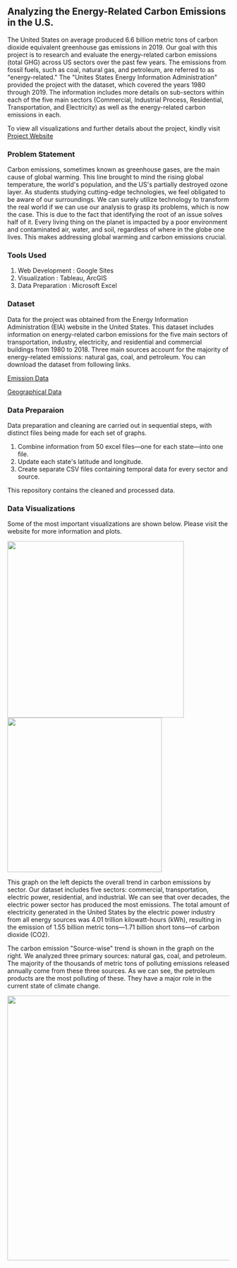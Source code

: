 ## Analyzing the Energy-Related Carbon Emissions in the U.S.

The United States on average produced 6.6 billion metric tons of carbon dioxide equivalent greenhouse gas emissions in 2019. Our goal with this project is to research and evaluate the energy-related carbon emissions (total GHG) across US sectors over the past few years. The emissions from fossil fuels, such as coal, natural gas, and petroleum, are referred to as "energy-related." The "Unites States Energy Information Administration" provided the project with the dataset, which covered the years 1980 through 2019. The information includes more details on sub-sectors within each of the five main sectors (Commercial, Industrial Process, Residential, Transportation, and Electricity) as well as the energy-related carbon emissions in each.

To view all visualizations and further details about the project, kindly visit [Project Website](https://sites.google.com/sdsu.edu/energy-carbon-emissions/)

### Problem Statement
Carbon emissions, sometimes known as greenhouse gases, are the main cause of global warming. This line brought to mind the rising global temperature, the world's population, and the US's partially destroyed ozone layer. As students studying cutting-edge technologies, we feel obligated to be aware of our surroundings. We can surely utilize technology to transform the real world if we can use our analysis to grasp its problems, which is now the case. This is due to the fact that identifying the root of an issue solves half of it. Every living thing on the planet is impacted by a poor environment and contaminated air, water, and soil, regardless of where in the globe one lives. This makes addressing global warming and carbon emissions crucial.

### Tools Used
1) Web Development : Google Sites
2) Visualization : Tableau, ArcGIS
3) Data Preparation : Microsoft Excel

### Dataset
Data for the project was obtained from the Energy Information Administration (EIA) website in the United States. This dataset includes information on energy-related carbon emissions for the five main sectors of transportation, industry, electricity, and residential and commercial buildings from 1980 to 2018. Three main sources account for the majority of energy-related emissions: natural gas, coal, and petroleum. You can download the dataset from following links.

[Emission Data](https://www.eia.gov/environment/emissions/state/)

[Geographical Data](https://developers.google.com/public-data/docs/canonical/states_csv)

### Data Preparaion
Data preparation and cleaning are carried out in sequential steps, with distinct files being made for each set of graphs.
1) Combine information from 50 excel files—one for each state—into one file.
2) Update each state's latitude and longitude.
3) Create separate CSV files containing temporal data for every sector and source.

This repository contains the cleaned and processed data.

### Data Visualizations
Some of the most important visualizations are shown below. Please visit the website for more information and plots.

<img src='https://github.com/UmaBetageri/Carbon-Emission-Analysis/assets/134670470/2d9871ef-e26f-4afc-92b1-f1bc2bb59a1d' width='400'> <img src='https://github.com/UmaBetageri/Carbon-Emission-Analysis/assets/134670470/4423bb84-1722-4e85-bff1-0e452b75ab0c' width='350'>


This graph on the left depicts the overall trend in carbon emissions by sector. Our dataset includes five sectors: commercial, transportation, electric power, residential, and industrial. We can see that over decades, the electric power sector has produced the most emissions. The total amount of electricity generated in the United States by the electric power industry from all energy sources was 4.01 trillion kilowatt-hours (kWh), resulting in the emission of 1.55 billion metric tons—1.71 billion short tons—of carbon dioxide (CO2).

The carbon emission "Source-wise" trend is shown in the graph on the right. We analyzed three primary sources: natural gas, coal, and petroleum. The majority of the thousands of metric tons of polluting emissions released annually come from these three sources. As we can see, the petroleum products are the most polluting of these. They have a major role in the current state of climate change.

<img src='https://github.com/UmaBetageri/Carbon-Emission-Analysis/assets/134670470/ec0ef109-f449-4aa1-a65b-9f6b7cea67fd' width='600'>




